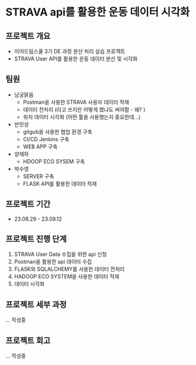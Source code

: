 # STRAVA api를 활용한 운동 데이터 시각화



## 프로젝트 개요

- 이어드림스쿨 3기 DE 과정 분산 처리 실습 프로젝트
- STRAVA User API를 활용한 운동 데이터 분산 및 시각화

## 팀원

- 남궁맑음
  - Postman을 사용한 STRAVA 사용자 데이터 적재
  - 데이터 전처리 (라고 쓰지만 어떻게 했냐도 써야함 - 왜? )
  - 위치 데이터 시각화 (어떤 툴을 사용했는지 중요한데...)
- 반민성
  - gitgub을 사용한 협업 환경 구축
  - CI/CD Jenkins 구축
  - WEB APP 구축
- 양재하
  - HDOOP ECO SYSEM 구축
- 박수영
  - SERVER 구축 
  - FLASK API를 활용한 데이터 적재

## 프로젝트 기간

- 23.08.29 - 23.09.12

## 프로젝트 진행 단계

1. STRAVA User Data 수집을 위한 api 신청
2. Postman을 활용한 api 데이터 수집
3. FLASK와 SQLALCHEMY를 사용한 데이터 전처리
4. HADOOP ECO SYSTEM을 사용한 데이터 적재
5. 데이터 시각화

## 프로젝트 세부 과정

... 작성중

## 프로젝트 회고

... 작성중 